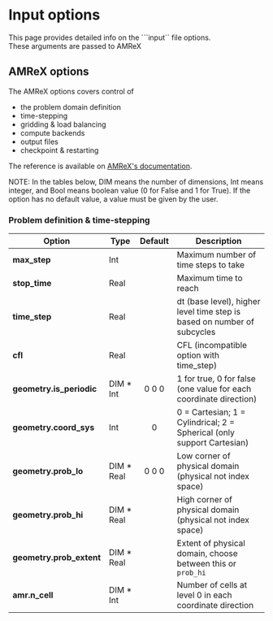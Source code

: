 # Input options

This page provides detailed info on the ```input`` file options.  
These arguments are passed to AMReX

## AMReX options

The AMReX options covers control of 

* the problem domain definition
* time-stepping
* gridding & load balancing
* compute backends
* output files
* checkpoint & restarting

The reference is available on [AMReX's documentation](https://amrex-codes.github.io/amrex/docs_html/Inputs_Chapter.html).

NOTE: In the tables below, DIM means the number of dimensions, Int means integer, and Bool means boolean value (0 for False and 1 for True). If the option has no default value, a value must be given by the user.


### Problem definition & time-stepping

| Option                      | Type          | Default | Description                                                  |
| --------------------------- | ------------- |:-------:| ------------------------------------------------------------ |
| **max_step**                    | Int           |         | Maximum number of time steps to take                         |
| **stop_time**                   | Real          |         | Maximum time to reach                                        |
| **time_step**                   | Real          |         | dt (base level), higher level time step is based on number of subcycles          |
| **cfl**                         | Real          |         | CFL  (incompatible option with time_step)  |
| **geometry.is_periodic**        | DIM * Int     | 0 0 0   | 1 for true, 0 for false (one value for each coordinate direction) |
| **geometry.coord_sys**          | Int           | 0       | 0 = Cartesian; 1 = Cylindrical; 2 = Spherical (only support Cartesian) |
| **geometry.prob_lo**            | DIM * Real    | 0 0 0   | Low corner of physical domain (physical not index space)     |
| **geometry.prob_hi**            | DIM * Real    |         | High corner of physical domain (physical not index space)    |
| **geometry.prob_extent**        | DIM * Real    |         | Extent of physical domain, choose between this or `prob_hi` |
| **amr.n_cell**                  | DIM * Int     |         | Number of cells at level 0 in each coordinate direction      |

